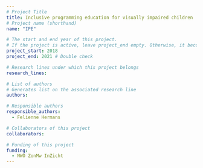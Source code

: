 ```yaml
---
# Project Title
title: Inclusive programming education for visually impaired children	
# Project name (shorthand)
name: "IPE"

# The start and end year of this project.
# If the project is active, leave project_end empty. Otherwise, it becomes a past project.
project_start: 2018
project_end: 2021 # Double check

# Research lines under which this project belongs
research_lines: 

# List of authors 
# Generates list on the associated research line
authors:

# Responsible authors
responsible_authors:
  - Felienne Hermans

# Collaborators of this project
collaborators:

# Funding of this project
funding:
  - NWO ZonMw InZicht	
---
```

